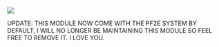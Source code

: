 ![](https://img.shields.io/badge/Foundry-v0.9.0-informational)

<!--- Downloads @ Latest Badge -->
<!--- replace <user>/<repo> with your username/repository -->
<!--- ![Latest Release Download Count](https://img.shields.io/github/downloads/jamespdaily/attack-card-damage/latest/module.zip) -->

<!--- Forge Bazaar Install % Badge -->
<!--- replace <your-module-name> with the `name` in your manifest -->
<!--- ![Forge Installs](https://img.shields.io/badge/dynamic/json?label=Forge%20Installs&query=package.installs&suffix=%25&url=https%3A%2F%2Fforge-vtt.com%2Fapi%2Fbazaar%2Fpackage%2Fattack-card-damage&colorB=4aa94a) -->

UPDATE: THIS MODULE NOW COME WITH THE PF2E SYSTEM BY DEFAULT, I WILL NO LONGER BE MAINTAINING THIS MODULE SO FEEL FREE TO REMOVE IT. I LOVE YOU.
